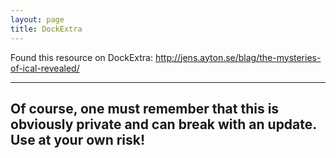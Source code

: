 ```yaml
---
layout: page
title: DockExtra
---
```


Found this resource on DockExtra: http://jens.ayton.se/blag/the-mysteries-of-ical-revealed/

----
Of course, one must remember that this is obviously private and can break with an update. Use at your own risk!
----

